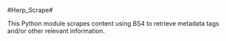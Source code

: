 #Herp_Scrape#

This Python module scrapes content using BS4 to retrieve metadata tags and/or other relevant information. 
